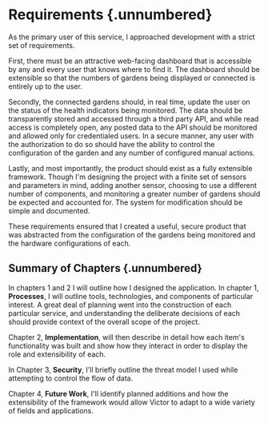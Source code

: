 # Requirements {.unnumbered}

As the primary user of this service, I approached development with a strict set of requirements.

First, there must be an attractive web-facing dashboard that is accessible by any and every user that knows where to find it. The dashboard should be extensible so that the numbers of gardens being displayed or connected is entirely up to the user.

Secondly, the connected gardens should, in real time, update the user on the status of the health indicators being monitored. The data should be transparently stored and accessed through a third party API, and while read access is completely open, any posted data to the API should be monitored and allowed only for credentialed users. In a secure manner, any user with the authorization to do so should have the ability to control the configuration of the garden and any number of configured manual actions.

Lastly, and most importantly, the product should exist as a fully extensible framework. Though I'm designing the project with a finite set of sensors and parameters in mind, adding another sensor, choosing to use a different number of components, and monitoring a greater number of gardens should be expected and accounted for. The system for modification should be simple and documented.

These requirements ensured that I created a useful, secure product that was abstracted from the configuration of the gardens being monitored and the hardware configurations of each.

## Summary of Chapters {.unnumbered}

In chapters 1 and 2 I will outline how I designed the application. In chapter 1, **Processes**, I will outline tools, technologies, and components of particular interest. A great deal of planning went into the construction of each particular service, and understanding the deliberate decisions of each should provide context of the overall scope of the project.

Chapter 2, **Implementation**, will then describe in detail how each item's functionality was built and show how they interact in order to display the role and extensibility of each.

In Chapter 3, **Security**, I'll briefly outline the threat model I used while attempting to control the flow of data.

Chapter 4, **Future Work**, I'll identify planned additions and how the extensibility of the framework would allow Victor to adapt to a wide variety of fields and applications.
